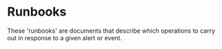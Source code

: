 # Runbooks

These 'runbooks' are documents that describe which operations to carry out in response to a given alert or event.

```{tableofcontents}
```
